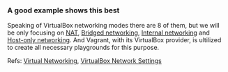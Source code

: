 <h3>A good example shows this best</h3>

Speaking of VirtualBox networking modes there are 8 of them, but we will be only focusing on 
  <a href="https://github.com/rizky-drakos/vagrant-networking-modes/tree/master/nat">NAT</a>, 
  <a href="https://github.com/rizky-drakos/vagrant-networking-modes/tree/master/bridged">Bridged networking</a>, 
  <a href="https://github.com/rizky-drakos/vagrant-networking-modes/tree/master/internal">Internal networking</a> and 
  <a href="https://github.com/rizky-drakos/vagrant-networking-modes/tree/master/host-only">Host-only networking</a>. And Vagrant, with its VirtualBox provider, is ultilized to create all necessary playgrounds for this purpose.


Refs: [Virtual Networking](https://www.virtualbox.org/manual/ch06.html), [VirtualBox Network Settings](https://www.nakivo.com/blog/virtualbox-network-setting-guide/)
